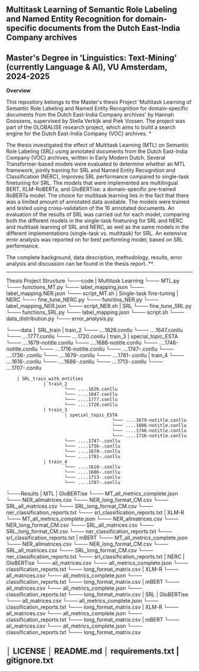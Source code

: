 Multitask Learning of Semantic Role Labeling and Named Entity Recognition for domain-specific documents from the Dutch East-India Company archives
-------------------------------------------------------------------------------------------------------------------------------------------------------
Master's Degree in 'Linguistics: Text-Mining' (currently Language & AI), VU Amsterdam, 2024-2025
-------------------------------------------------------------------------------------------------------------------------------------------------------
**Overview**

This repository belongs to the Master's thesis Project 'Multitask Learning of Semantic Role Labeling and Named Entity Recognition for domain-specific documents from the Dutch East-India Company archives' by Hannah Goossens, supervised by Stella Verkijk and Piek Vossen. The project was part of the GLOBALISE research project, which aims to build a search engine for the Dutch East-India Company (VOC) archives. *

The thesis investigated the effect of Multitask Learning (MTL) on Semantic Role Labeling (SRL) using annotated documents from the Dutch East-India Company (VOC) archives, written in Early Modern Dutch. Several Transformer-based models were evaluated to determine whether an MTL framework, jointly training for SRL and Named Entity Recognition and Classification (NERC), improves SRL performance compared to single-task finetuning for SRL. The models that were implemented are multilingual BERT, XLM-RoBERTa, and GloBERTise: a domain-specific pre-trained RoBERTa model. The choice for multitask learning lies in the fact that there was a limited amount of annotated data available. The models were trained and tested using cross-validation of the 16 annotated documents. An evaluation of the results of SRL was carried out for each model, comparing both the different models in the single-task finetuning for SRL and NERC and multitask learning of SRL and NERC, as well as the same models in the different implementations (single-task vs. multitask) for SRL. An extensive error analysis was reported on for best performing model, based on SRL performance.

The complete background, data description, methodology, results, error analysis and discussion can be found in the thesis report..**.

---------------------------------------------------------------------------------------------------------------------------------------------------------
Thesis Project Structure 
└───code
        |   Multitask Learning 
                            └─── MTL.py
                            └─── functions_MT.py
                            └─── label_mapping.json
                            └─── label_mapping.NER.json
                            └─── script_MT.sh
        | Single-task fine-tuning
                                | NERC
                                    └─── fine_tune_NERC.py
                                    └─── functins_NER.py
                                    └─── label_mapping_NER.json
                                    └─── script_NER.sh
                                | SRL
                                    └─── fine_tune_SRL.py
                                    └─── functions_SRL.py
                                    └─── label_mapping.json
                                    └─── script.sh
        └─── data_distribution.py
        └─── error_analysis.py

└───data
        │ SRL_train
                  | train_2
                          └─── ....1626.conllu
                          └─── ....1647.conllu
                          └─── ....1777.conllu
                          └─── ....1720.conllu
                  | train_3
                          | special_topic_ESTA
                                            └─── ....1679-notitle.conllu
                                            └─── ....1686-notitle.conllu
                                            └─── ....1746-notitle.conllu
                                            └─── ....1716-notitle.conllu
                          └─── ....1747-.conllu
                          └─── ....1736-.conllu
                          └─── ....1679-.conllu
                          └─── ....1781-.conllu
                  | train_4
                          └─── ....1618-.conllu
                          └─── ....1686-.conllu
                          └─── ....1713-.conllu
                          └─── ....1707-.conllu
                 
        | SRL_train_with_entities
                  | train_2
                          └─── ....1626.conllu
                          └─── ....1647.conllu
                          └─── ....1777.conllu
                          └─── ....1720.conllu
                  | train_3
                          | special_topic_ESTA
                                            └─── ....1679-notitle.conllu
                                            └─── ....1686-notitle.conllu
                                            └─── ....1746-notitle.conllu
                                            └─── ....1716-notitle.conllu
                          └─── ....1747-.conllu
                          └─── ....1736-.conllu
                          └─── ....1679-.conllu
                          └─── ....1781-.conllu
                  | train_4
                          └─── ....1618-.conllu
                          └─── ....1686-.conllu
                          └─── ....1713-.conllu
                          └─── ....1707-.conllu
└───Results
          | MTL
              | GloBERTise
                        └─── MT_all_metrics_complete.json
                        └─── NER_allmatrices.csv
                        └─── NER_long_format_CM.csv
                        └─── SRL_all_matrices.csv
                        └─── SRL_long_format_CM.csv
                        └─── ner_classification_reports.txt
                        └─── srl_classification_reports.txt
              | XLM-R
                        └─── MT_all_metrics_complete.json
                        └─── NER_allmatrices.csv
                        └─── NER_long_format_CM.csv
                        └─── SRL_all_matrices.csv
                        └─── SRL_long_format_CM.csv
                        └─── ner_classification_reports.txt
                        └─── srl_classification_reports.txt
              | mBERT
                        └─── MT_all_metrics_complete.json
                        └─── NER_allmatrices.csv
                        └─── NER_long_format_CM.csv
                        └─── SRL_all_matrices.csv
                        └─── SRL_long_format_CM.csv
                        └─── ner_classification_reports.txt
                        └─── srl_classification_reports.txt
          | NERC
              | GloBERTise
                        └─── all_matrices.csv
                        └─── all_metrics_complete.json
                        └─── classification_reports.txt
                        └─── long_format_matrix.csv
              | XLM-R
                        └─── all_matrices.csv
                        └─── all_metrics_complete.json
                        └─── classification_reports.txt
                        └─── long_format_matrix.csv
              | mBERT
                        └─── all_matrices.csv
                        └─── all_metrics_complete.json
                        └─── classification_reports.txt
                        └─── long_format_matrix.csv
          | SRL
              | GloBERTise
                        └─── all_matrices.csv
                        └─── all_metrics_complete.json
                        └─── classification_reports.txt
                        └─── long_format_matrix.csv
              | XLM-R
                        └─── all_matrices.csv
                        └─── all_metrics_complete.json
                        └─── classification_reports.txt
                        └─── long_format_matrix.csv
              | mBERT
                        └─── all_matrices.csv
                        └─── all_metrics_complete.json
                        └─── classification_reports.txt
                        └─── long_format_matrix.csv

│   LICENSE
│   README.md
│   requirements.txt
|   gitignore.txt
------------------------------
